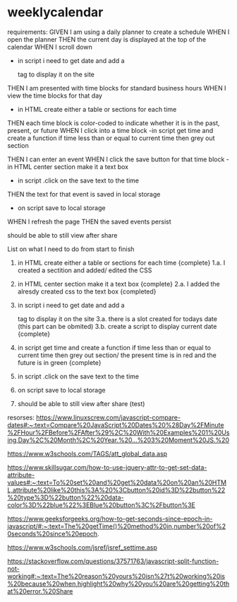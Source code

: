 # weeklycalendar

requirements:
GIVEN I am using a daily planner to create a schedule
WHEN I open the planner
THEN the current day is displayed at the top of the calendar
WHEN I scroll down
- in script i need to get date and add a <p> tag to display it on the site

THEN I am presented with time blocks for standard business hours
WHEN I view the time blocks for that day
- in HTML create either a table or sections for each time 

THEN each time block is color-coded to indicate whether it is in the past, present, or future
WHEN I click into a time block
-in script get time and create a function if time less than or equal to current time then grey out section

THEN I can enter an event
WHEN I click the save button for that time block
-in HTML center section make it a text box

- in script .click on the save text to the time 

THEN the text for that event is saved in local storage

- on script save to local storage

WHEN I refresh the page
THEN the saved events persist

should be able to still view after share 


List on what I need to do from start to finish 

1. in HTML create either a table or sections for each time  {complete}
    1.a. I created a sectition and added/ edited the CSS
2. in HTML center section make it a text box {complete}
    2.a. I added the alresdy created css to the text box {completed}
3. in script i need to get date and add a <p> tag to display it on the site
    3.a. there is a slot created for todays date (this part can be obmited)
    3.b. create a script to display current date {complete}
4. in script get time and create a function if time less than or equal to current time then grey out section/ the present time is in red and the future is in green {complete}

5. in script .click on the save text to the time 
6. on script save to local storage
7. should be able to still view after share  (test)



resorses:
https://www.linuxscrew.com/javascript-compare-dates#:~:text=Compare%20JavaScript%20Dates%20%28Day%2FMinute%2FHour%2FBefore%2FAfter%29%2C%20With%20Examples%201%20Using,Day%2C%20Month%2C%20Year.%20...%203%20Moment%20JS.%20

https://www.w3schools.com/TAGS/att_global_data.asp

https://www.skillsugar.com/how-to-use-jquery-attr-to-get-set-data-attribute-values#:~:text=To%20set%20and%20get%20data%20on%20an%20HTML,attribute%20like%20this%3A%20%3Cbutton%20id%3D%22button%22%20type%3D%22button%22%20data-color%3D%22blue%22%3EBlue%20button%3C%2Fbutton%3E

https://www.geeksforgeeks.org/how-to-get-seconds-since-epoch-in-javascript/#:~:text=The%20getTime()%20method%20in,number%20of%20seconds%20since%20epoch.

https://www.w3schools.com/jsref/jsref_settime.asp

https://stackoverflow.com/questions/37571763/javascript-split-function-not-working#:~:text=The%20reason%20yours%20isn%27t%20working%20is%20because%20when,highlight%20why%20you%20are%20getting%20that%20error.%20Share